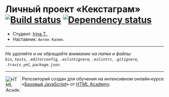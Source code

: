 # Личный проект «Кекстаграм» [![Build status][travis-image]][travis-url] [![Dependency status][dependency-image]][dependency-url]

* Студент: [Irina T.](https://up.htmlacademy.ru/javascript/7/user/185085).
* Наставник: `Антон Калин`.

---

_Не удаляйте и не обращайте внимание на папки и файлы:_<br>
_`bin`, `tests`, `.editorconfig`, `.eslintignore`, `.eslintrc`, `.gitignore`, `.travis.yml`, `package.json`._

---

<a href="https://htmlacademy.ru/intensive/javascript"><img align="left" width="50" height="50" title="HTML Academy" src="https://up.htmlacademy.ru/static/img/intensive/javascript/logo-for-github.svg"></a>

Репозиторий создан для обучения на интенсивном онлайн‑курсе «[Базовый JavaScript](https://htmlacademy.ru/intensive/javascript)» от [HTML Academy](https://htmlacademy.ru).

[travis-image]: https://travis-ci.org/htmlacademy-javascript/185085-kekstagram.svg?branch=master
[travis-url]: https://travis-ci.org/htmlacademy-javascript/185085-kekstagram
[dependency-image]: https://david-dm.org/htmlacademy-javascript/185085-kekstagram.svg?style=flat-square
[dependency-url]: https://david-dm.org/htmlacademy-javascript/185085-kekstagram
